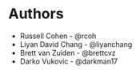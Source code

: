 Authors
=======

* Russell Cohen - @rcoh
* Liyan David Chang - @liyanchang
* Brett van Zuiden - @brettcvz
* Darko Vukovic - @darkman17
